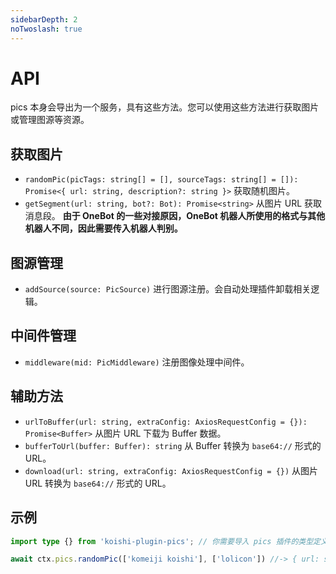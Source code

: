 ```yaml
---
sidebarDepth: 2
noTwoslash: true
---
```


# API

pics 本身会导出为一个服务，具有这些方法。您可以使用这些方法进行获取图片或管理图源等资源。

## 获取图片

- `randomPic(picTags: string[] = [], sourceTags: string[] = []): Promise<{ url: string, description?: string }>` 获取随机图片。
- `getSegment(url: string, bot?: Bot): Promise<string>` 从图片 URL 获取消息段。 **由于 OneBot 的一些对接原因，OneBot 机器人所使用的格式与其他机器人不同，因此需要传入机器人判别。**

## 图源管理

- `addSource(source: PicSource)` 进行图源注册。会自动处理插件卸载相关逻辑。

## 中间件管理

- `middleware(mid: PicMiddleware)` 注册图像处理中间件。

## 辅助方法

- `urlToBuffer(url: string, extraConfig: AxiosRequestConfig = {}): Promise<Buffer>` 从图片 URL 下载为 Buffer 数据。
- `bufferToUrl(buffer: Buffer): string` 从 Buffer 转换为 `base64://` 形式的 URL。
- `download(url: string, extraConfig: AxiosRequestConfig = {})` 从图片 URL 转换为 `base64://` 形式的 URL。

## 示例

```ts
import type {} from 'koishi-plugin-pics'; // 你需要导入 pics 插件的类型定义

await ctx.pics.randomPic(['komeiji koishi'], ['lolicon']) //-> { url: string, description?: string }
```
